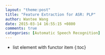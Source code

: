 ```yaml
---
layout: "theme:post"
title: "Feature Extraction for ASR: PLP"
author: Wantee Wang
date: 2015-03-14 16:55:15 +0800
comments: true
categories: [Automatic Speech Recognition]
---
```


* list element with functor item
{:toc}

<!-- more -->
